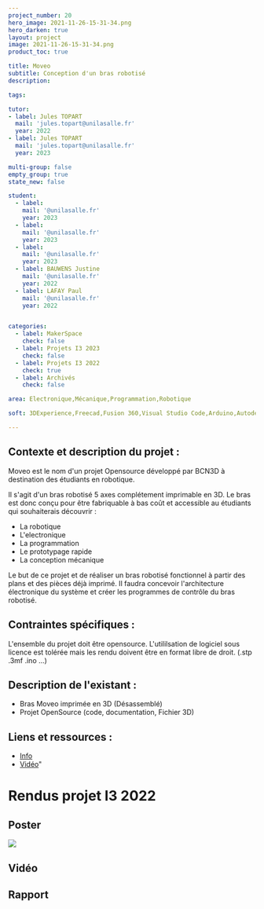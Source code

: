 ```yaml
---
project_number: 20
hero_image: 2021-11-26-15-31-34.png
hero_darken: true
layout: project
image: 2021-11-26-15-31-34.png
product_toc: true

title: Moveo
subtitle: Conception d'un bras robotisé
description: 

tags: 

tutor:
- label: Jules TOPART
  mail: 'jules.topart@unilasalle.fr'
  year: 2022
- label: Jules TOPART
  mail: 'jules.topart@unilasalle.fr'
  year: 2023

multi-group: false
empty_group: true
state_new: false

student:
  - label: 
    mail: '@unilasalle.fr'
    year: 2023
  - label: 
    mail: '@unilasalle.fr'
    year: 2023
  - label: 
    mail: '@unilasalle.fr'
    year: 2023
  - label: BAUWENS Justine
    mail: '@unilasalle.fr'
    year: 2022
  - label: LAFAY Paul
    mail: '@unilasalle.fr'
    year: 2022


categories:
  - label: MakerSpace
    check: false
  - label: Projets I3 2023
    check: false
  - label: Projets I3 2022
    check: true
  - label: Archivés
    check: false

area: Electronique,Mécanique,Programmation,Robotique

soft: 3DExperience,Freecad,Fusion 360,Visual Studio Code,Arduino,Autodesk Eagle,Kicad,Inkscape,MkDocs

---
```


## Contexte et description du projet  :

Moveo est le nom d'un projet Opensource  développé par BCN3D à destination des étudiants en robotique. 

Il s'agit d'un bras robotisé 5 axes complétement imprimable en 3D. Le bras est donc conçu pour être fabriquable à bas coût et accessible au étudiants qui souhaiterais découvrir : 

- La robotique
- L'electronique
- La programmation
- Le prototypage rapide
- La conception mécanique

Le but de ce projet et de réaliser un bras robotisé fonctionnel à partir des plans et des pièces déjà imprimé.
Il faudra concevoir l'architecture électronique du système et créer les programmes de contrôle du bras robotisé.

## Contraintes spécifiques :

L'ensemble du projet doit être opensource. L'utililsation de logiciel sous licence est tolérée mais les rendu doivent être en format libre de droit. (.stp .3mf .ino ...)

## Description de l'existant :

- Bras Moveo imprimée en 3D (Désassemblé)
- Projet OpenSource (code, documentation, Fichier 3D)

## Liens et ressources :

- [Info](https://www.bcn3d.com/bcn3d-moveo-the-future-of-learning-robotic-arm/)
- [Vidéo](https://youtu.be/XSY0kieEL8A)"

# Rendus projet I3 2022

## Poster

![](Groupe_n20.png)

## Vidéo

## Rapport